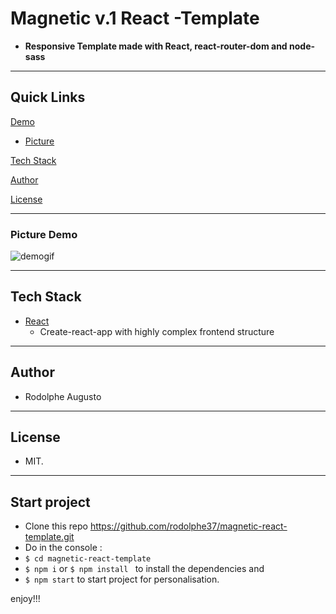 # Magnetic v.1 React -Template

- **Responsive Template made with React, react-router-dom and node-sass**

---

## Quick Links

[Demo](#demo)


- [Picture](#picture-demo)

[Tech Stack](#tech-stack)

[Author](#author)

[License](#license)

---

### Picture Demo

![demogif](demo.V2.gif)

---

## Tech Stack

- [React](https://github.com/facebook/react)
  - Create-react-app with highly complex frontend structure
---


## Author

- Rodolphe Augusto

---

## License

- MIT.

---

## Start project
- Clone this repo https://github.com/rodolphe37/magnetic-react-template.git
- Do in the console :
-    ```$ cd magnetic-react-template```
-    ```$ npm i``` or ```$ npm install ```
to install the dependencies and
-    ```$ npm start```
to start project for personalisation.

enjoy!!!
